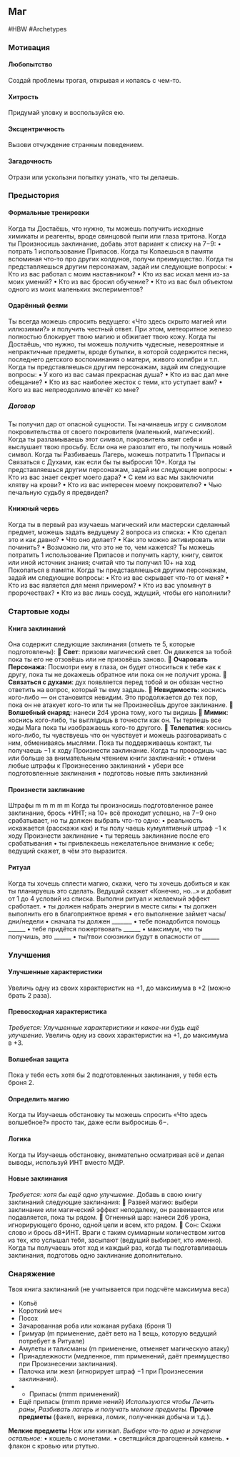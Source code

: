 ## **Маг**

#HBW #Archetypes 
### **Мотивация**

#### **Любопытство** 
Создай проблемы трогая, открывая и копаясь с чем-то. 

#### **Хитрость**
Придумай уловку и воспользуйся ею. 

#### **Эксцентричность**
Вызови отчуждение странным поведением. 

#### **Загадочность**
Отрази или ускользни попытку узнать, что ты делаешь.

### **Предыстория**

#### **Формальные тренировки** 
Когда ты Достаёшь, что нужно, ты можешь получить исходные химикаты и реагенты, вроде свинцовой пыли или глаза тритона. Когда ты Произносишь заклинание, добавь этот вариант к списку на 7−9: 
• потрать 1 использование Припасов. 
Когда ты Копаешься в памяти вспоминая что-то про других колдунов, получи преимущество. 
Когда ты представляешься другим персонажам, задай им следующие вопросы: 
• Кто из вас работал с моим наставником? 
• Кто из вас искал меня из-за моих умений? 
• Кто из вас бросил обучение? 
• Кто из вас был объектом одного из моих маленьких экспериментов?

#### **Одарённый феями** 
Ты всегда можешь спросить ведущего: «Что здесь скрыто магией или иллюзиями?» и получить честный ответ. При этом, метеоритное железо полностью блокирует твою магию и обжигает твою кожу. 
Когда ты Достаёшь, что нужно, ты можешь получить чудесные, невероятные и непрактичные предметы, вроде бутылки, в которой содержится песня, последнего детского воспоминания о матери, живого колибри и т.п. 
Когда ты представляешься другим персонажам, задай им следующие вопросы: 
• У кого из вас самая прекрасная душа? 
• Кто из вас дал мне обещание? 
• Кто из вас наиболее жесток с теми, кто уступает вам? 
• Кого из вас непреодолимо влечёт ко мне?

##### **Договор** 
Ты получил дар от опасной сущности. Ты начинаешь игру с символом покровительства от своего покровителя (маленький, магический). Когда ты разламываешь этот символ, покровитель явит себя и выслушает твою просьбу. Если она не разозлит его, ты получишь новый символ. 
Когда ты Разбиваешь Лагерь, можешь потратить 1 Припасы и Связаться с Духами, как если бы ты выбросил 10+. 
Когда ты представляешься другим персонажам, задай им следующие вопросы: 
• Кто из вас знает секрет моего дара? 
• С кем из вас мы заключили клятву на крови? 
• Кто из вас интересен моему покровителю? 
• Чью печальную судьбу я предвидел?

#### **Книжный червь** 
Когда ты в первый раз изучаешь магический или мастерски сделанный предмет, можешь задать ведущему 2 вопроса из списка: 
• Кто сделал это и как давно? 
• Что оно делает? 
• Как это можно активировать или починить? 
• Возможно ли, что это не то, чем кажется? 
Ты можешь потратить 1 использование Припасов и получить карту, книгу, свиток или иной источник знания; считай что ты получил 10+ на ход Покопаться в памяти. 
Когда ты представляешься другим персонажам, задай им следующие вопросы: 
• Кто из вас скрывает что-то от меня? 
• Кто из вас является для меня примером? 
• Кто из вас упомянут в пророчествах? 
• Кто из вас лишь сосуд, ждущий, чтобы его наполнили?

### **Стартовые ходы**

#### **Книга заклинаний** 
Она содержит следующие заклинания (отметь те 5, которые подготовлены): 
 **Свет**: призови магический свет. Он движется за тобой пока ты его не отзовёшь или не призовёшь заново. 
 **Очаровать Персонажа**: Посмотри ему в глаза, он будет относиться к тебе как к другу, пока ты не докажешь обратное или пока он не получит урона. 
 **Связаться с духами**: дух появляется перед тобой и он обязан честно ответить на вопрос, который ты ему задашь. 
 **Невидимость**: коснись кого-либо — он становится невидим. Это продолжается до тех пор, пока он не атакует кого-то или ты не Произнесёшь другое заклинание. 
 **Волшебный снаряд**: нанеси 2d4 урона тому, кого ты видишь 
 **Мимик**: коснись кого-либо, ты выглядишь в точности как он. Ты теряешь все ходы Мага пока ты изображаешь кого-то другого. 
 **Телепатия**: коснись кого-либо, ты чувствуешь что он чувствует и можешь разговаривать с ним, обмениваясь мыслями. Пока ты поддерживаешь контакт, ты получаешь −1 к ходу Произнести заклинание. 
Когда ты проводишь час или больше за внимательным чтением книги заклинаний: 
• отмени любые штрафы к Произнесению заклинаний 
• убери все подготовленные заклинания 
• подготовь новые пять заклинаний

#### **Произнести заклинание** 
Штрафы m m m m m 
Когда ты произносишь подготовленное ранее заклинание, брось +ИНТ; на 10+ всё проходит успешно, на 7−9 оно срабатывает, но ты должен выбрать что-то одно: 
• реальность искажается (расскажи как) и ты полу чаешь кумулятивный штраф −1 к ходу Произнести заклинание 
• ты теряешь заклинание после его срабатывания 
• ты привлекаешь нежелательное внимание к себе; ведущий скажет, в чём это выразится.

#### **Ритуал** 
Когда ты хочешь сплести магию, скажи, чего ты хочешь добиться и как ты планируешь это сделать. Ведущий скажет «Конечно, но…» и добавит от 1 до 4 условий из списка. Выполни ритуал и желаемый эффект сработает. 
• ты должен набрать энергии в месте силы 
• ты должен выполнить его в благоприятное время 
• его выполнение займет часы/дни/недели 
• сначала ты должен _______ 
• тебе понадобится помощь ______ 
• тебе придётся пожертвовать ______ 
• максимум, что ты получишь, это ______ 
• ты/твои союзники будут в опасности от ______

### **Улучшения**

#### **Улучшенные характеристики** 
Увеличь одну из своих характеристик на +1, до максимума в +2 (можно брать 2 раза).

#### **Превосходная характеристика** 
*Требуется: Улучшенные характеристики и какое-ни будь ещё улучшение.* 
Увеличь одну из своих характеристик на +1, до максимума в +3.

#### **Волшебная защита** 
Пока у тебя есть хотя бы 2 подготовленных заклинания, у тебя есть броня 2.

#### **Определить магию** 
Когда ты Изучаешь обстановку ты можешь спросить «Что здесь волшебное?» просто так, даже если выбросишь 6−. 

#### **Логика** 
Когда ты Изучаешь обстановку, внимательно осматривая всё и делая выводы, используй ИНТ вместо МДР.

#### **Новые заклинания** 
*Требуется: хотя бы ещё одно улучшение*. 
Добавь в свою книгу заклинаний следующие заклинания: 
 Развей магию: выбери заклинание или магический эффект неподалеку, он развеивается или подавляется, пока ты рядом. 
 Огненный шар: нанеси 2d6 урона, игнорирующего броню, одной цели и всем, кто рядом. 
 Сон: Скажи слово и брось d8+ИНТ. Враги с таким суммарным количеством хитов из тех, кто услышал тебя, засыпают (ведущий выбирает, кто именно). 
Когда ты получаешь этот ход и каждый раз, когда ты подготавливаешь заклинания, подготовь одно заклинание дополнительно.

### **Снаряжение**

Твоя книга заклинаний (не учитывается при подсчёте максимума веса) 
- Копьё 
- Короткий меч 
- Посох 
- Зачарованная роба или кожаная рубаха (броня 1) 
- Гримуар (m применение, даёт вето на 1 вещь, которую ведущий потребует в Ритуале) 
- Амулеты и талисманы (m применение, отменяет магическую атаку) 
- Принадлежности (медленное, mm применений, даёт преимущество при Произнесении заклинания). 
- Палочка или жезл (игнорирует штраф −1 при Произнесении заклинания).
- - Припасы (mmm применений) 
- Ещё припасы (mmm приме нений)
*Используются чтобы Лечить раны, Разбивать лагерь и получать мелкие предметы.*
**Прочие предметы** (факел, веревка, ломик, полученная добыча и т.д.).

**Мелкие предметы**
Нож или кинжал. 
*Выбери что-то одно и зачеркни остальное:* 
• кошель с монетами. 
• светящийся драгоценный камень. 
• флакон с кровью или ртутью.

